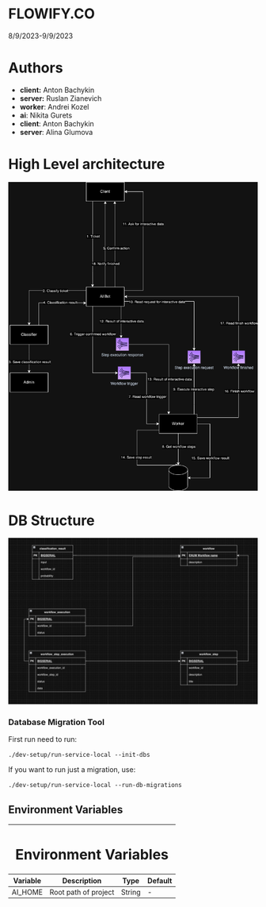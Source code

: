 # FLOWIFY.CO

8/9/2023-9/9/2023

# Authors

- **client:** Anton Bachykin
- **server:** Ruslan Zianevich
- **worker**: Andrei Kozel
- **ai**: Nikita Gurets
- **client**: Anton Bachykin
- **server**: Alina Glumova


# High Level architecture

![high_level_architecture.png](docs%2Fimg%2Fhigh_level_architecture.png)

# DB Structure

![db_structure.png](docs%2Fimg%2Fdb_structure.png)


### Database Migration Tool

First run need to run:
```
./dev-setup/run-service-local --init-dbs
```

If you want to run just a migration, use:
```
./dev-setup/run-service-local --run-db-migrations
```

## Environment Variables

<table>
    <thead>
        <tr>
            <th colspan=4><h1>Environment Variables</h1></th>
        </tr>
        <tr>
            <th>Variable</th>
            <th>Description</th>
            <th>Type</th>
            <th>Default</th>
        </tr>
    </thead>
    <tbody>
        <tr>
            <td>AI_HOME</td>
            <td>Root path of project</td>
            <td>String</td>
            <td> - </td>
        </tr>
    </tbody>
</table>

